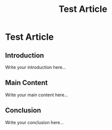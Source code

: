 ﻿---
title: "Test Article"
pubDatetime: 2025-06-08T17:13:00Z
featured: false
draft: false
tags:
  - "blog"
description: "Description for Test Article"
---

# Test Article

## Introduction

Write your introduction here...

## Main Content

Write your main content here...

## Conclusion

Write your conclusion here...